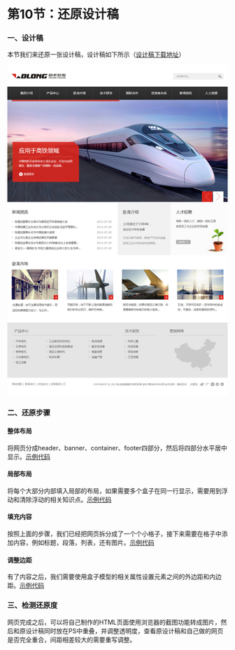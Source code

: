 # 第10节：还原设计稿

### 一、设计稿

本节我们来还原一张设计稿，设计稿如下所示（[设计稿下载地址](https://github.com/xiaozhoulee/xiaozhou-examples/tree/master/images)）

![图片](../images/0110imagePC.jpg)

### 二、还原步骤

#### 整体布局

将网页分成header、banner、container、footer四部分，然后将四部分水平居中显示。[示例代码](https://github.com/xiaozhoulee/xiaozhou-examples/tree/master/01-网页重构/第10节：还原设计稿/demo01.html)

#### 局部布局

将每个大部分内部填入局部的布局，如果需要多个盒子在同一行显示，需要用到浮动和清除浮动的相关知识点。[示例代码](https://github.com/xiaozhoulee/xiaozhou-examples/tree/master/01-网页重构/第10节：还原设计稿/demo02.html)

#### 填充内容

按照上面的步骤，我们已经把网页拆分成了一个个小格子，接下来需要在格子中添加内容，例如标题，段落，列表，还有图片。[示例代码](https://github.com/xiaozhoulee/xiaozhou-examples/tree/master/01-网页重构/第10节：还原设计稿/demo03.html)

#### 调整边距

有了内容之后，我们需要使用盒子模型的相关属性设置元素之间的外边距和内边距。[示例代码](https://github.com/xiaozhoulee/xiaozhou-examples/tree/master/01-网页重构/第10节：还原设计稿/demo04.html)

### 三、检测还原度

网页完成之后，可以将自己制作的HTML页面使用浏览器的截图功能转成图片，然后和原设计稿同时放在PS中重叠，并调整透明度，查看原设计稿和自己做的网页是否完全重合，间距相差较大的需要重写调整。

